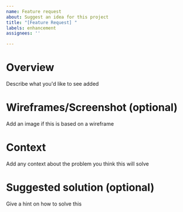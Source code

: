 ```yaml
---
name: Feature request
about: Suggest an idea for this project
title: "[Feature Request] "
labels: enhancement
assignees: ''

---
```


# Overview

Describe what you'd like to see added

# Wireframes/Screenshot (optional)

Add an image if this is based on a wireframe

# Context

Add any context about the problem you think this will solve

# Suggested solution (optional)

Give a hint on how to solve this